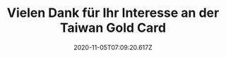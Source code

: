 ---
title: "Vielen Dank für Ihr Interesse an der Taiwan Gold Card"
summary: "Wir freuen uns, Sie auf unserer Seite begrüßen zu dürfen. Leider steht die von Ihnen aufgerufene Seite aktuell nur in den folgenden Sprachen zu Verfügung:"
date: 2020-11-05T07:09:20.617Z
publishDate: 2020-11-05T07:09:20.617Z
draft: false
topic: 
cover_image: 
cover_image_alt:
media_image:
media_image_alt:
tags:
categories:
layout:
---